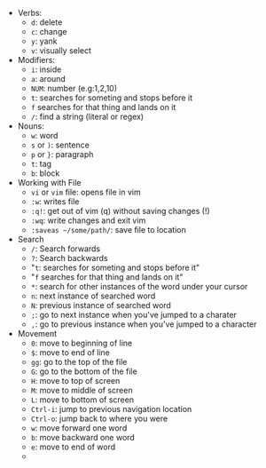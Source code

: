 - Verbs:
    - `d`: delete
    - `c`: change
    - `y`: yank
    - `v`: visually select
- Modifiers:
    - `i`: inside
    - `a`: around
    - `NUM`: number (e.g:1,2,10)
    - `t`: searches for someting and stops before it
    - `f` searches for that thing and lands on it
    - `/`: find a string (literal or regex)
- Nouns:
    - `w`: word
    - `s` or `)`: sentence
    - `p` or `}`: paragraph
    - `t`: tag
    - `b`: block
- Working with File
    - `vi` or `vim` file: opens file in vim
    - `:w`: writes file
    - `:q!`: get out of vim (q) without saving changes (!)
    - `:wq`: write changes and exit vim
    - `:saveas ~/some/path/`: save file to location
- Search
    - `/`: Search forwards
    - `?`: Search backwards
    - "`t`: searches for someting and stops before it"
    - "`f` searches for that thing and lands on it"
    - `*`: search for other instances of the word under your cursor
    - `n`: next instance of searched word
    - `N`: previous instance of searched word
    - `;`: go to next instance when you've jumped to a charater
    - `,`: go to previous instance when you've jumped to a character
- Movement
    - `0`: move to beginning of line
    - `$`: move to end of line
    - `gg`: go to the top of the file
    - `G`: go to the bottom of the file
    - `H`: move to top of screen
    - `M`: move to middle of screen
    - `L`: move to bottom of screen
    - `Ctrl-i`: jump to previous navigation location
    - `Ctrl-o`: jump back to where you were
    - `w`: move forward one word
    - `b`: move backward one word
    - `e`: move to end of word
    - 
